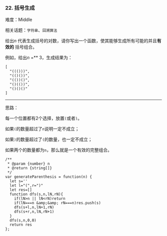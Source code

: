 ### 22. 括号生成

难度：Middle

相关话题：`字符串`、`回溯算法`

给出*n* 代表生成括号的对数，请你写出一个函数，使其能够生成所有可能的并且**有效的** 括号组合。



例如，给出*n* =** 3，生成结果为：



```
[
  "((()))",
  "(()())",
  "(())()",
  "()(())",
  "()()()"
]
```



-----

思路：

每一个位置都有2个选择，放置`(`或者`)`。

如果`(`的数量超过了`n`说明一定不成立；

如果`)`的数量超过了`(`的数量，也一定不成立；

如果两个的数量都为`n`，那么就是一个有效的完整组合。
```
/**
 * @param {number} n
 * @return {string[]}
 */
var generateParenthesis = function(n) {
  let s=''
  let l="(",r=")"
  let res=[]
  function dfs(s,n,lN,rN){
    if(lN>n || lN<rN)return
    if(lN===n &amp;&amp; rN===n)res.push(s)
    dfs(s+l,n,lN+1,rN)
    dfs(s+r,n,lN,rN+1)
  }
  dfs(s,n,0,0)
  return res
};
```

